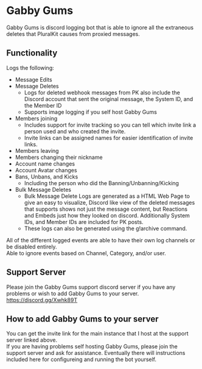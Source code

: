 # Gabby Gums

Gabby Gums is discord logging bot that is able to ignore all the extraneous deletes that PluralKit causes from proxied messages.

## Functionality
Logs the following:
* Message Edits
* Message Deletes
  * Logs for deleted webhook messages from PK also include the Discord account that sent the original message, the System ID, and the Member ID    
  * Supports image logging if you self host Gabby Gums
* Members joining
  * Includes support for invite tracking so you can tell which invite link a person used and who created the invite.
  * Invite links can be assigned names for easier identification of invite links.
* Members leaving
* Members changing their nickname  
* Account name changes
* Account Avatar changes
* Bans, Unbans, and Kicks
  * Including the person who did the Banning/Unbanning/Kicking
* Bulk Message Deletes
  * Bulk Message Delete Logs are generated as a HTML Web Page to give an easy to visualize, Discord like view of the deleted messages that supports shows not just the message content, but Reactions and Embeds just how they looked on discord. Additionally System IDs, and Member IDs are included for PK posts.
  * These logs can also be generated using the g!archive command. 

All of the different logged events are able to have their own log channels or be disabled entirely.  
Able to ignore events based on Channel, Category, and/or user.


## Support Server
Please join the Gabby Gums support discord server if you have any problems or wish to add Gabby Gums to your server.
https://discord.gg/Xwhk89T

## How to add Gabby Gums to your server
You can get the invite link for the main instance that I host at the support server linked above.  
If you are having problems self hosting Gabby Gums, please join the support server and ask for assistance. Eventually there will instructions included here for configureing and running the bot yourself.
